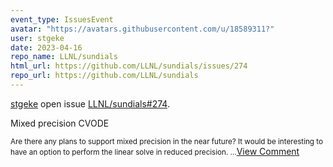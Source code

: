 ```yaml
---
event_type: IssuesEvent
avatar: "https://avatars.githubusercontent.com/u/18589311?"
user: stgeke
date: 2023-04-16
repo_name: LLNL/sundials
html_url: https://github.com/LLNL/sundials/issues/274
repo_url: https://github.com/LLNL/sundials
---
```


<a href='https://github.com/stgeke' target='_blank'>stgeke</a> open issue <a href='https://github.com/LLNL/sundials/issues/274' target='_blank'>LLNL/sundials#274</a>.

<p>Mixed precision CVODE</p><small>Are there any plans to support mixed precision in the near future? It would be interesting to have an option to perform the linear solve in reduced precision. ...</small><a href='https://github.com/LLNL/sundials/issues/274' target='_blank'>View Comment</a>